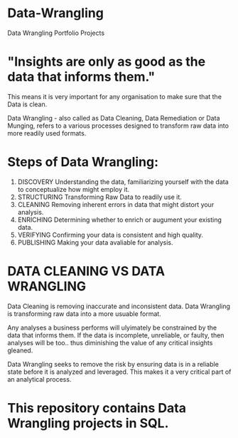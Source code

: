 # Data-Wrangling
Data Wrangling Portfolio Projects

# "Insights are only as good as the data that informs them." #
This means it is very important for any organisation to make sure that the Data is clean. 

Data Wrangling - also called as Data Cleaning, Data Remediation or Data Munging, refers to a various processes designed to transform raw data into more readily used formats.

# Steps of Data Wrangling:
1. DISCOVERY
   Understanding the data, familiarizing yourself with the data to conceptualize how might employ it.
2. STRUCTURING
   Transforming Raw Data to readily use it.
3. CLEANING
   Removing inherent errors in data that might distort your analysis.
4. ENRICHING
   Determining whether to enrich or augument your existing data.
5. VERIFYING
   Confirming your data is consistent and high quality.
6. PUBLISHING
   Making your data avaliable for analysis.

# DATA CLEANING VS DATA WRANGLING

Data Cleaning is removing inaccurate and inconsistent data.
Data Wrangling is transforming raw data into a more usuable format.

Any analyses a business performs will ulyimately be constrained by the data that informs them. If the data is incomplete, unreliable, or faulty, then analyses will be too.. thus diminishing the value of any critical insights gleaned.

Data Wrangling seeks to remove the risk by ensuring data is in a reliable state before it is analyzed and leveraged. This makes it a very critical part of an analytical process.

# This repository contains Data Wrangling projects in SQL.
